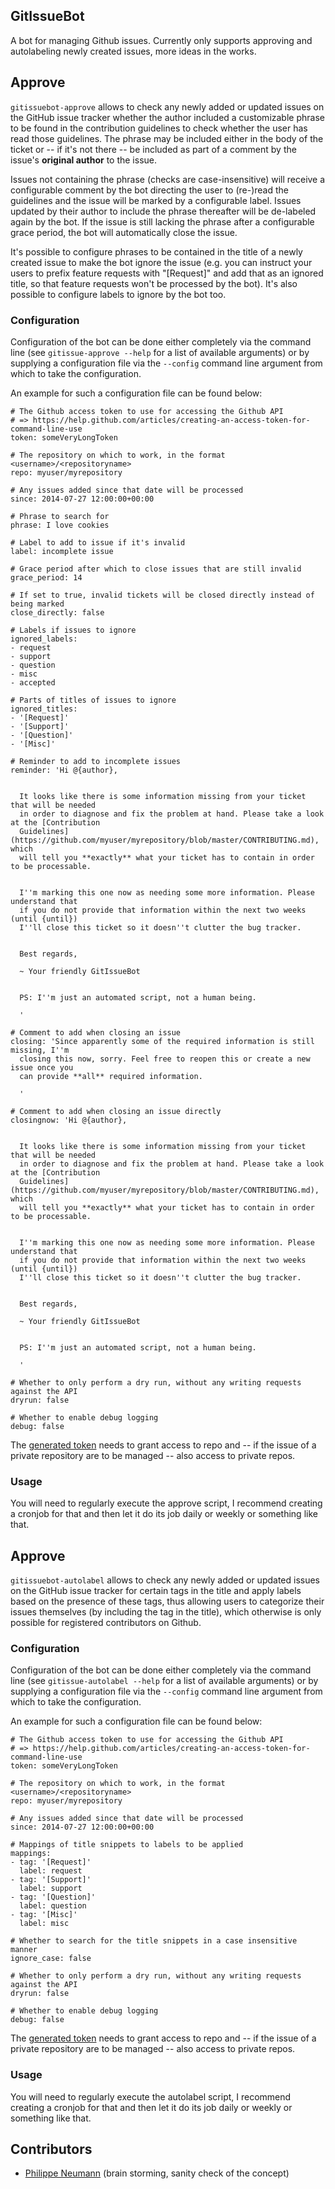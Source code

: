 GitIssueBot
-----------

A bot for managing Github issues. Currently only supports approving and autolabeling newly created issues, more ideas
in the works.

## Approve

``gitissuebot-approve`` allows to check any newly added or updated issues on the GitHub issue tracker whether the author included
a customizable phrase to be found in the contribution guidelines to check whether the user has read those guidelines.
The phrase may be included either in the body of the ticket or -- if it's not there -- be included as part of a comment
by the issue's **original author** to the issue. 

Issues not containing the phrase (checks are case-insensitive) will receive a configurable comment by the bot directing
the user to (re-)read the guidelines and the issue will be marked by a configurable label. Issues updated by their
author to include the phrase thereafter will be de-labeled again by the bot. If the issue is still lacking the phrase 
after a configurable grace period, the bot will automatically close the issue.

It's possible to configure phrases to be contained in the title of a newly created issue to make the bot ignore the
issue (e.g. you can instruct your users to prefix feature requests with "[Request]" and add that as an ignored title,
so that feature requests won't be processed by the bot). It's also possible to configure labels to ignore by the bot 
too.

### Configuration

Configuration of the bot can be done either completely via the command line (see `gitissue-approve --help` for a list
of available arguments) or by supplying a configuration file via the `--config` command line argument from which to 
take the configuration.

An example for such a configuration file can be found below:

    # The Github access token to use for accessing the Github API
    # => https://help.github.com/articles/creating-an-access-token-for-command-line-use
    token: someVeryLongToken
    
    # The repository on which to work, in the format <username>/<repositoryname>
    repo: myuser/myrepository
    
    # Any issues added since that date will be processed
    since: 2014-07-27 12:00:00+00:00
    
    # Phrase to search for
    phrase: I love cookies
    
    # Label to add to issue if it's invalid
    label: incomplete issue
    
    # Grace period after which to close issues that are still invalid
    grace_period: 14

    # If set to true, invalid tickets will be closed directly instead of being marked
    close_directly: false
    
    # Labels if issues to ignore
    ignored_labels:
    - request
    - support
    - question
    - misc
    - accepted
    
    # Parts of titles of issues to ignore
    ignored_titles:
    - '[Request]'
    - '[Support]'
    - '[Question]'
    - '[Misc]'
    
    # Reminder to add to incomplete issues
    reminder: 'Hi @{author},
    
    
      It looks like there is some information missing from your ticket that will be needed
      in order to diagnose and fix the problem at hand. Please take a look at the [Contribution
      Guidelines](https://github.com/myuser/myrepository/blob/master/CONTRIBUTING.md), which 
      will tell you **exactly** what your ticket has to contain in order to be processable.
    
    
      I''m marking this one now as needing some more information. Please understand that
      if you do not provide that information within the next two weeks (until {until})
      I''ll close this ticket so it doesn''t clutter the bug tracker.
    
    
      Best regards,
    
      ~ Your friendly GitIssueBot
    
    
      PS: I''m just an automated script, not a human being.
    
      '
    
    # Comment to add when closing an issue
    closing: 'Since apparently some of the required information is still missing, I''m
      closing this now, sorry. Feel free to reopen this or create a new issue once you
      can provide **all** required information.
    
      '

    # Comment to add when closing an issue directly
    closingnow: 'Hi @{author},


      It looks like there is some information missing from your ticket that will be needed
      in order to diagnose and fix the problem at hand. Please take a look at the [Contribution
      Guidelines](https://github.com/myuser/myrepository/blob/master/CONTRIBUTING.md), which
      will tell you **exactly** what your ticket has to contain in order to be processable.


      I''m marking this one now as needing some more information. Please understand that
      if you do not provide that information within the next two weeks (until {until})
      I''ll close this ticket so it doesn''t clutter the bug tracker.


      Best regards,

      ~ Your friendly GitIssueBot


      PS: I''m just an automated script, not a human being.

      '
    
    # Whether to only perform a dry run, without any writing requests against the API
    dryrun: false

    # Whether to enable debug logging
    debug: false

The [generated token](https://help.github.com/articles/creating-an-access-token-for-command-line-use) needs to grant 
access to repo and -- if the issue of a private repository are to be managed -- also access to private repos.

### Usage

You will need to regularly execute the approve script, I recommend creating a cronjob for that and then let it do
its job daily or weekly or something like that.

## Approve

``gitissuebot-autolabel`` allows to check any newly added or updated issues on the GitHub issue tracker for certain
tags in the title and apply labels based on the presence of these tags, thus allowing users to categorize their
issues themselves (by including the tag in the title), which otherwise is only possible for registered contributors
on Github.

### Configuration

Configuration of the bot can be done either completely via the command line (see `gitissue-autolabel --help` for a list
of available arguments) or by supplying a configuration file via the `--config` command line argument from which to
take the configuration.

An example for such a configuration file can be found below:

    # The Github access token to use for accessing the Github API
    # => https://help.github.com/articles/creating-an-access-token-for-command-line-use
    token: someVeryLongToken

    # The repository on which to work, in the format <username>/<repositoryname>
    repo: myuser/myrepository

    # Any issues added since that date will be processed
    since: 2014-07-27 12:00:00+00:00

    # Mappings of title snippets to labels to be applied
    mappings:
    - tag: '[Request]'
      label: request
    - tag: '[Support]'
      label: support
    - tag: '[Question]'
      label: question
    - tag: '[Misc]'
      label: misc

    # Whether to search for the title snippets in a case insensitive manner
    ignore_case: false

    # Whether to only perform a dry run, without any writing requests against the API
    dryrun: false

    # Whether to enable debug logging
    debug: false

The [generated token](https://help.github.com/articles/creating-an-access-token-for-command-line-use) needs to grant
access to repo and -- if the issue of a private repository are to be managed -- also access to private repos.

### Usage

You will need to regularly execute the autolabel script, I recommend creating a cronjob for that and then let it do
its job daily or weekly or something like that.

## Contributors

- [Philippe Neumann](https://github.com/demod) (brain storming, sanity check of the concept)
